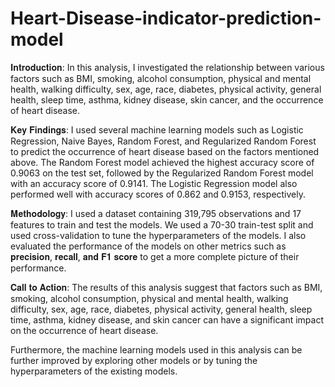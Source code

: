 # Heart-Disease-indicator-prediction-model

𝐈𝐧𝐭𝐫𝐨𝐝𝐮𝐜𝐭𝐢𝐨𝐧:
In this analysis, I investigated the relationship between various factors such as BMI, smoking, alcohol consumption, physical and mental health, walking difficulty, sex, age, race, diabetes, physical activity, general health, sleep time, asthma, kidney disease, skin cancer, and the occurrence of heart disease.

𝐊𝐞𝐲 𝐅𝐢𝐧𝐝𝐢𝐧𝐠𝐬:
I used several machine learning models such as Logistic Regression, Naive Bayes, Random Forest, and Regularized Random Forest to predict the occurrence of heart disease based on the factors mentioned above. The Random Forest model achieved the highest accuracy score of 0.9063 on the test set, followed by the Regularized Random Forest model with an accuracy score of 0.9141. The Logistic Regression model also performed well with accuracy scores of 0.862 and 0.9153, respectively.

𝐌𝐞𝐭𝐡𝐨𝐝𝐨𝐥𝐨𝐠𝐲:
I used a dataset containing 319,795 observations and 17 features to train and test the models. We used a 70-30 train-test split and used cross-validation to tune the hyperparameters of the models. I also evaluated the performance of the models on other metrics such as 𝐩𝐫𝐞𝐜𝐢𝐬𝐢𝐨𝐧, 𝐫𝐞𝐜𝐚𝐥𝐥, 𝐚𝐧𝐝 𝐅𝟏 𝐬𝐜𝐨𝐫𝐞 to get a more complete picture of their performance.

𝐂𝐚𝐥𝐥 𝐭𝐨 𝐀𝐜𝐭𝐢𝐨𝐧:
The results of this analysis suggest that factors such as BMI, smoking, alcohol consumption, physical and mental health, walking difficulty, sex, age, race, diabetes, physical activity, general health, sleep time, asthma, kidney disease, and skin cancer can have a significant impact on the occurrence of heart disease.

Furthermore, the machine learning models used in this analysis can be further improved by exploring other models or by tuning the hyperparameters of the existing models.
